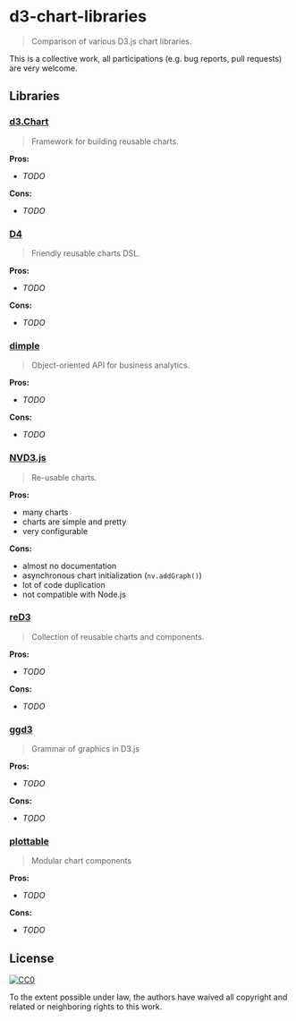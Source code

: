 # d3-chart-libraries

> Comparison of various D3.js chart libraries.

This is a collective work, all participations (e.g. bug reports, pull requests) are very welcome.

## Libraries

### [d3.Chart](http://misoproject.com/d3-chart/)

> Framework for building reusable charts.

**Pros:**
- *TODO*

**Cons:**
- *TODO*

### [D4](http://visible.io/)

> Friendly reusable charts DSL.

**Pros:**
- *TODO*

**Cons:**
- *TODO*

### [dimple](http://dimplejs.org/)

> Object-oriented API for business analytics.

**Pros:**
- *TODO*

**Cons:**
- *TODO*

### [NVD3.js](http://nvd3.org/)

> Re-usable charts.

**Pros:**
- many charts
- charts are simple and pretty
- very configurable

**Cons:**
- almost no documentation
- asynchronous chart initialization (`nv.addGraph()`)
- lot of code duplication
- not compatible with Node.js

### [reD3](http://xibbit.github.io/reD3/)

> Collection of reusable charts and components.

**Pros:**
- *TODO*

**Cons:**
- *TODO*

### [ggd3](http://benjh33.github.io/ggd3/)

> Grammar of graphics in D3.js

**Pros:**
- *TODO*

**Cons:**
- *TODO*

### [plottable](https://github.com/palantir/plottable)

> Modular chart components

**Pros:**
- *TODO*

**Cons:**
- *TODO*

## License

[![CC0](http://i.creativecommons.org/p/zero/1.0/88x31.png)](http://creativecommons.org/publicdomain/zero/1.0/)

To the extent possible under law, the authors have waived all copyright and related or neighboring rights to this work.
